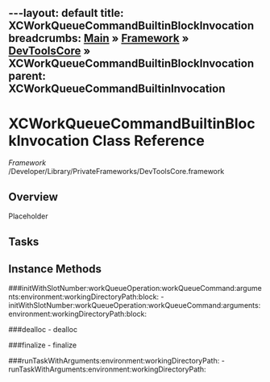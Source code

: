 ---layout: default
title: XCWorkQueueCommandBuiltinBlockInvocation
breadcrumbs: <a href="/index.html">Main</a> &raquo; <a href="/Frameworks.html">Framework</a> &raquo; <a href="/Frameworks/DevToolsCore.html">DevToolsCore</a> &raquo; XCWorkQueueCommandBuiltinBlockInvocation
parent: XCWorkQueueCommandBuiltinInvocation 
---
# XCWorkQueueCommandBuiltinBlockInvocation Class Reference

*Framework* /Developer/Library/PrivateFrameworks/DevToolsCore.framework

## Overview

Placeholder

## Tasks

## Instance Methods

<a name="-initWithSlotNumber:workQueueOperation:workQueueCommand:arguments:environment:workingDirectoryPath:block:"></a>
###initWithSlotNumber:workQueueOperation:workQueueCommand:arguments:environment:workingDirectoryPath:block:
    - initWithSlotNumber:workQueueOperation:workQueueCommand:arguments:environment:workingDirectoryPath:block:

<a name="-dealloc"></a>
###dealloc
    - dealloc

<a name="-finalize"></a>
###finalize
    - finalize

<a name="-runTaskWithArguments:environment:workingDirectoryPath:"></a>
###runTaskWithArguments:environment:workingDirectoryPath:
    - runTaskWithArguments:environment:workingDirectoryPath:

